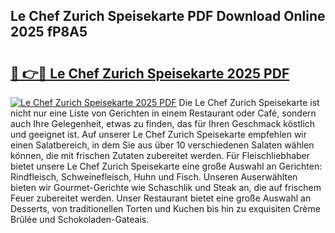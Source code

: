 ## Le Chef Zurich Speisekarte PDF Download Online 2025 fP8A5

# <h2><a href="http://gccesqw.nevu.top/?p=Le+Chef+Zurich+Speisekarte">🔗 👉🔴 Le Chef Zurich Speisekarte 2025 PDF</a></h2>

[![Le Chef Zurich Speisekarte 2025 PDF](https://i.imgur.com/dBaPXMq.png)](http://gccesqw.nevu.top/?p=Le+Chef+Zurich+Speisekarte)
Die Le Chef Zurich Speisekarte ist nicht nur eine Liste von Gerichten in einem Restaurant oder Café, sondern auch Ihre Gelegenheit, etwas zu finden, das für Ihren Geschmack köstlich und geeignet ist. Auf unserer Le Chef Zurich Speisekarte empfehlen wir einen Salatbereich, in dem Sie aus über 10 verschiedenen Salaten wählen können, die mit frischen Zutaten zubereitet werden. Für Fleischliebhaber bietet unsere Le Chef Zurich Speisekarte eine große Auswahl an Gerichten: Rindfleisch, Schweinefleisch, Huhn und Fisch. Unseren Auserwählten bieten wir Gourmet-Gerichte wie Schaschlik und Steak an, die auf frischem Feuer zubereitet werden. Unser Restaurant bietet eine große Auswahl an Desserts, von traditionellen Torten und Kuchen bis hin zu exquisiten Crème Brûlée und Schokoladen-Gateais.
